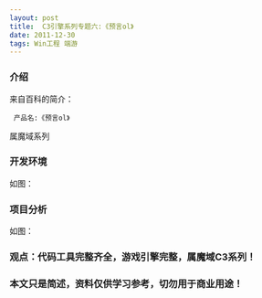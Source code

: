 ```yaml
---
layout: post
title:  C3引擎系列专题六:《预言ol》
date: 2011-12-30
tags: Win工程 端游
---
```



### 介绍


来自百科的简介：

	 产品名:《预言ol》


属魔域系列


### 开发环境

如图：

### 项目分析

如图：



### 观点：代码工具完整齐全，游戏引擎完整，属魔域C3系列！


### 本文只是简述，资料仅供学习参考，切勿用于商业用途！
